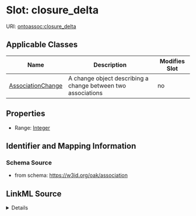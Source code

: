 

# Slot: closure_delta

URI: [ontoassoc:closure_delta](https://w3id.org/oak/association/closure_delta)



<!-- no inheritance hierarchy -->





## Applicable Classes

| Name | Description | Modifies Slot |
| --- | --- | --- |
| [AssociationChange](AssociationChange.md) | A change object describing a change between two associations |  no  |







## Properties

* Range: [Integer](Integer.md)





## Identifier and Mapping Information







### Schema Source


* from schema: https://w3id.org/oak/association




## LinkML Source

<details>
```yaml
name: closure_delta
from_schema: https://w3id.org/oak/association
rank: 1000
alias: closure_delta
domain_of:
- AssociationChange
range: integer

```
</details>